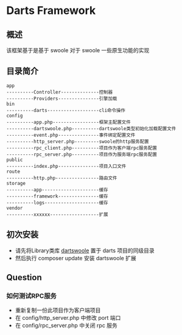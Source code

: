 # Darts Framework 

## 概述

该框架基于是基于 swoole 对于 swoole 一些原生功能的实现

## 目录简介

```
app  
----------Controller--------------控制器     
----------Providers---------------引擎加载    
bin  
----------darts-------------------cli命令操作  
config  
----------app.php-----------------框架主配置文件  
----------dartswoole.php----------dartswoole类型初始化加载配置文件  
----------event.php---------------事件绑定配置文件  
----------http_server.php---------swoole的http服务配置 
----------rpc_client.php----------项目作为客户端rpc服务配置
----------rpc_server.php----------项目作为服务端rpc服务配置
public  
----------index.php---------------项目入口文件  
route  
----------http.php----------------路由文件  
storage  
----------app---------------------缓存    
----------framework---------------缓存  
----------logs--------------------缓存    
vendor  
----------xxxxxx------------------扩展  
```

## 初次安装

- 请先将Library类库 [dartswoole](https://github.com/jefferyjob/dartswoole) 置于 darts 项目的同级目录
- 然后执行 composer update 安装 dartswoole 扩展

## Question

### 如何测试RPC服务

- 重新复制一份此项目作为客户端项目
- 在 config/http_server.php 中修改 port 端口
- 在 config/rpc_server.php 中关闭 rpc 服务